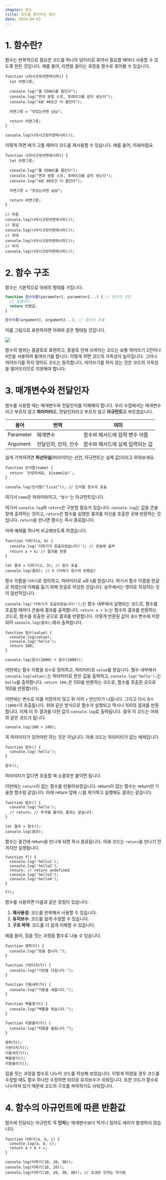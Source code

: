 ```yaml
---
chapter: 함수
title: 코드를 묶어주는 함수
date: 2024-04-03
---
```


# 1. 함수란?

함수는 반복적으로 필요한 코드를 하나의 덩어리로 묶어서 필요할 때마다 사용할 수 있도록 만든 것입니다. 예를 들어, 라면을 끓이는 과정을 함수로 묶어볼 수 있습니다.

```javascript-exec
function 나의시크릿라면레시피() {
  let 라면그릇;

  console.log("물 550ml를 끓인다");
  console.log("면과 분말 스프, 후레이크를 같이 넣는다");
  console.log("4분 40초간 더 끓인다");

  라면그릇 = "맛있는라면 냠냠";

  return 라면그릇;
}

console.log(나의시크릿라면레시피());
```

이렇게 하면 배가 고플 때마다 코드를 재사용할 수 있습니다. 예를 들어, 아래처럼요.

```javascript-exec
function 나의시크릿라면레시피() {
  let 라면그릇;

  console.log("물 550ml를 끓인다");
  console.log("면과 분말 스프, 후레이크를 같이 넣는다");
  console.log("4분 40초간 더 끓인다");

  라면그릇 = "맛있는라면 냠냠";

  return 라면그릇;
}

// 아침
console.log(나의시크릿라면레시피());
// 점심
console.log(나의시크릿라면레시피());
// 저녁
console.log(나의시크릿라면레시피());
// 야식
console.log(나의시크릿라면레시피());
```

# 2. 함수 구조

함수는 기본적으로 아래의 형태를 가집니다.

```javascript
function 함수이름(parameter1, parameter2...) { // 함수의 선언
  // 실행코드...
  return 반환값;
}

함수이름(argument1, argument2...); // 함수의 호출
```

이를 그림으로 표현하자면 아래와 같은 형태일 것입니다.

![](/images/basecamp-javascript/chapter03/1.png)

함수의 범위는 중괄호로 표현하고, 중괄호 안에 쓰여지는 코드는 보통 띄어쓰기 2칸이나 4칸을 사용하여 들여쓰기를 합니다. 이렇게 하면 코드의 가독성이 높아집니다. 그러나 띄어쓰기를 하지 않아도 코드는 동작합니다. 띄어쓰기를 하지 않는 것은 코드의 가독성을 떨어뜨리므로 지양해야 합니다.

# 3. 매개변수와 전달인자

함수를 사용할 때는 매개변수와 전달인자를 이해해야 합니다. 우리 수업에서는 매개변수라고 부르지 않고 **파라미터**로, 전달인자라고 부르지 않고 **아규먼트**로 부르겠습니다.

| 용어      | 번역                 | 의미                             |
| --------- | -------------------- | -------------------------------- |
| Parameter | 매개변수             | 함수와 메서드에 입력 변수 이름   |
| Argument  | 전달인자, 인자, 인수 | 함수와 메서드에 실제 입력되는 값 |

쉽게 기억하려면 **파선아실**(파라미터는 선언, 아규먼트는 실제 값)이라고 외워보세요.

```javascript-exec
function 인사말(name) {
  return `안녕하세요, ${name}님!`;
}

console.log(인사말("licat")); // 인사말 함수의 호출
```

여기서 `name`은 파라미터이고, `"철수"`는 아규먼트입니다.

여기서 `console.log`와 `return`은 구분할 필요가 있습니다. `console.log`는 값을 콘솔 창에 출력하는 것이고, `return`은 함수를 실행한 결과를 자신을 호출한 곳에 반환하는 것입니다. `return`을 만나면 함수는 즉시 종료됩니다.

아래 예제를 하나씩 비교해보도록 하겠습니다.

```javascript-exec
function 더하기(a, b) {
  console.log('더하기가 호출되었습니다!'); // 콘솔에 출력
  return a + b; // 결과를 반환
}

let 결과 = 더하기(2, 3); // 함수 호출
console.log(결과); // 5 (더하기 함수의 반환값)
```

함수 이름을 `더하기`로 정의하고, 파라미터로 `a`와 `b`를 받습니다. 여기서 함수 이름을 한글로 하였는데 이해를 돕기 위해 한글로 작성한 것입니다. 실무에서는 영어로 작성하는 것이 일반적입니다.

`console.log('더하기가 호출되었습니다!');`는 함수 내부에서 실행되는 코드로, 함수를 호출할 때마다 콘솔에 결과를 출력합니다. `return a + b;`는 함수의 결과를 반환하는 코드로, 함수를 호출한 곳으로 결과를 반환합니다. 이렇게 반환된 값이 `결과` 변수에 저장되어 `console.log(결과);`에서 출력됩니다.

```javascript-exec
function 함수(value) {
  console.log(value);
  console.log('hello');
  return 100;
}

console.log(함수(1000) + 함수(1000));
```

이번에는 함수 이름을 `함수`로 정의하고, 파라미터로 `value`를 받습니다. 함수 내부에서 `console.log(value);`는 파라미터로 받은 값을 출력하고, `console.log('hello');`는 `hello`를 출력합니다. `return 100;`은 100을 반환하는 코드로, 함수를 호출한 곳으로 100을 반환합니다.

이번에는 변수로 이를 저장하지 않고 뒤 이어 `+` 연산자가 나옵니다. 그리고 다시 `함수(1000)`이 호출됩니다. 위와 같은 방식으로 함수가 실행되고 역시나 100의 결과를 반환합니다. 이제 이 두 결과를 더한 값이 `console.log`로 출력됩니다. 결국 이 코드는 아래와 같은 코드가 됩니다.

```javascript-exec
console.log(100 + 100);
```

꼭 파라미터가 있어야만 하는 것은 아닙니다. 아래 코드는 파라미터가 없는 예제입니다.

```javascript-exec
function 함수() {
  console.log('hello');
}

함수();
```

파라미터가 없다면 호출할 때 소괄호만 붙이면 됩니다.

이번에는 `return`이 없는 함수를 만들어보겠습니다. return이 없는 함수는 return만 기술한 함수랑 같습니다. 아래 return 앞에 `//`를 제거하고 실행해도 결과는 같습니다.

```javascript-exec
function 함수() {
  console.log('hello');
  // return; // 주석을 풀어도 결과는 같습니다.
}

let 결과 = 함수();
console.log(결과);
```

함수는 중간에 return을 만나게 되면 즉시 종료됩니다. 아래 코드는 `return`을 만나기 전까지만 실행됩니다.

```javascript-exec
function f() {
  console.log('hello1');
  console.log('hello2');
  return; // return undefined
  console.log('hello3');
  console.log('hello4');
}

f();
```

함수를 사용하면 다음과 같은 장점이 있습니다:

1. **재사용성**: 코드를 반복해서 사용할 수 있습니다.
2. **유지보수**: 코드를 쉽게 수정할 수 있습니다.
3. **구조 파악**: 코드를 더 쉽게 이해할 수 있습니다.

예를 들어, 집을 짓는 과정을 함수로 나눌 수 있습니다.

```javascript-exec
function 땅파기() {
  console.log("땅을 팝니다.");
}

function 기반다지기() {
  console.log("기반을 다집니다.");
}

function 기둥세우기() {
  console.log("기둥을 세웁니다.");
}

function 벽돌쌓기() {
  console.log("벽돌을 쌓습니다.");
}

function 지붕올리기() {
  console.log("지붕을 올립니다.");
}

땅파기();
기반다지기();
기둥세우기();
벽돌쌓기();
지붕올리기();
```

집을 짓는 과정을 함수로 나누어 코드를 작성해 보았습니다. 이렇게 하였을 경우 코드를 수정할 때도 함수 하나만 수정하면 되므로 유지보수가 쉬워집니다. 또한 코드가 함수로 나누어져 있기 때문에 코드의 구조를 파악하기도 쉬워집니다.

# 4. 함수의 아규먼트에 따른 반환값

함수에 전달되는 아규먼트 즉 **인자**는 매개변수보다 적거나 많아도 에러가 발생하지 않습니다.

```javascript-exec
function 더하기(a, b, c) {
  console.log(a, b, c);
  return a + b + c;
}

console.log(더하기(10, 20, 30));
console.log(더하기(10, 20));
console.log(더하기(10, 20, 30, 40)); // 초과된 인자는 무시됨
```
